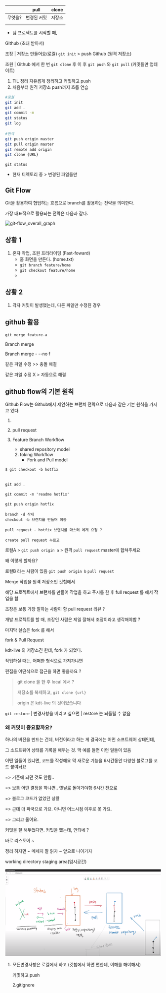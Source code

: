 |         | pull        | clone  |
| ------- | ----------- | ------ |
| 무엇을? | 변경된 커밋 | 저장소 |
|         |             |        |
|         |             |        |

- 팀 프로젝트를 시작할 때, 

GIthub (초대 받아서)

조장 | 저장소 만들어요(로컬) `git init` > push Github (원격 저장소)

조원 | Github 에서 한 번 `git clone` 후 이 후 `git push` 와 `git pull` (커밋들만 업데이트)



1. TIL 정리 자유롭게 정리하고 커밋하고 push 
2. 처음부터 원격 저장소 push까지 흐름 연습

```bash
#로컬
git init
git add .
git commit -m 
git status
git log

#원격
git push origin master
git pull origin master
git remote add origin
git clone {URL}
```



`git status`

- 현재 디렉토리 중 > 변경된 파일들만

## Git Flow

Git을 활용하여 협업하는 흐름으로 branch를 활용하는 전략을 의미한다.

가장 대표적으로 활용되는 전략은 다음과 같다.

![git-flow_overall_graph](https://techblog.woowahan.com/wp-content/uploads/img/2017-10-30/git-flow_overall_graph.png)

## 상황 1

1. 혼자 작업, 조원 프리라이딩 (Fast-foward)
   - 홈 화면을 만든다. (home.txt)
   - `git branch feature/home`
   - `git checkout feature/home`
   - 

## 상황 2

1. 각자 커밋이 발생했는데, 다른 파일만 수정된 경우





## github 활용

`git merge feature-a`

Branch merge



Branch merge - --no f

같은 파일 수정 >> 충돌 해결 

같은 파일 수정 X >  자동으로 해결

## github flow의 기본 원칙



Github Flow는 Github에서 제안하는 브랜치 전략으로 다음과 같은 기본 원칙을 가지고 있다.

1.



4. pull request

1. Feature Branch Workflow

   - shared repository model

   2. foking Workflow
      - Fork and Pull model 



```bas
$ git checkout -b hotfix


git add .

git commit -m 'readme hotfix'

git push origin hotfix

branch -d 삭제
checkout -b 브랜치를 만들며 이동

pull request - hotfix 브랜치를 마스터 에게 요청 ?

create pull request 누르고 
```





로컬A > `git push origin a`  > 원격 `pull request` master에 합쳐주세요

왜 이렇게 할까요? 

로컬B 라는 사람이 있음 `git push origin b`  `pull request` 

Merge 작업을 원격 저장소인 깃헙에서

해당 프로젝트에서 브랜치를 만들어 작업을 하고 푸시를 한 후 full request 를 해서 작업을 함



조장은 보통 가장 잘하는 사람이 함 pull request 리뷰 ? 

개발 프로젝트를 할 때, 조장인 사람은 제일 잘해서 조장이라고 생각해야함 ? 





마지막 실습은 fork 를 해서 





fork & Pull Request





kdt-live 의 저장소긴 한데, fork 가 되었다.

작업하실 때는, 어떠한 형식으로 가져가냐면 

편집을 어떤식으로 접근을 하면 좋을까요 ? 

> git clone 을 한 후 local 에서 ? 
>
> 저장소를 복제하고, `git clone {url}`
>
> origin 은 kdt-live 의 것이었습니다



`git restore` | 변경사항을 버리고 싶으면  | restore 는 되돌릴 수 없음

### 왜 커밋이 중요할까요?

하나의 버전을 만드는 건데, 버전이라고 하는 게 결국에는 어떤 소프트웨어 상태인데,

그 소프트웨어 상태를 기록을 해두는 것. 막 예를 들면 이런 일들이 있음

어떤 일들이 있냐면, 코드를 작성해요 막 새로운 기능을 6시간동안 다양한 블로그를 코드 붙여놔요 



=> 기존에 되던 것도 안됨..

=> 보통 어떤 결정을 하냐면.. 옛날로 돌아가야함 6시간 전으로 

=> 블로그 코드가 없었던 상황

=> 근데 더 파국으로 가요. 아니면 어느시점 이후로 못 가요.

=> 그리고 울어요.



커밋을 잘 해두었다면. 커밋을 했는데, 안되네 ?

바로 리스토어 ~ 

정리 하자면 ~ 메세지 잘 읽자 ~ 앞으로 나아가자 



working directory staging area(임시공간)



![image-20220707172753249](git_pullmd.assets/image-20220707172753249.png)



1. 모든변경사항은 로컬에서 하고 (깃헙에서 하면 편한데, 이해를 해야해서)

   커밋하고  push

   2.gitignore


